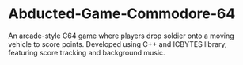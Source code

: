 # Abducted-Game-Commodore-64
An arcade-style C64 game where players drop soldier onto a moving vehicle to score points. Developed using C++ and ICBYTES library, featuring score tracking and background music.
